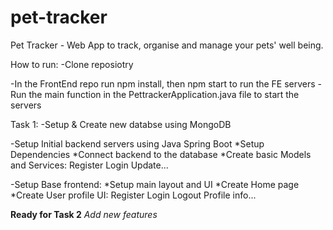# pet-tracker
Pet Tracker - Web App to track, organise and manage your pets' well being. 

How to run:
-Clone reposiotry

-In the FrontEnd repo run npm install, then npm start to run the FE servers
-Run the main function in the PettrackerApplication.java file to start the servers

Task 1:
-Setup & Create new databse using MongoDB

-Setup Initial backend servers using Java Spring Boot
*Setup Dependencies
*Connect backend to the database
*Create basic Models and Services:
Register
Login
Update...

-Setup Base frontend:
*Setup main layout and UI
*Create Home page
*Create User profile UI:
Register
Login
Logout
Profile info...

**Ready for Task 2**
*Add new features*
